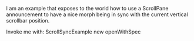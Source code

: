 I am an example that exposes to the world how to use a ScrollPane announcement to have a nice morph being in sync with the current vertical scrollbar position.

Invoke me with:
	ScrollSyncExample new openWithSpec